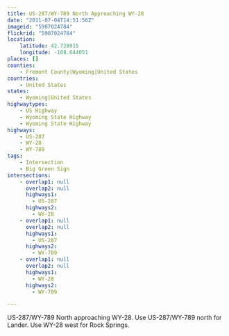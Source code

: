 ```yaml
---
title: US-287/WY-789 North Approaching WY-28
date: "2011-07-04T14:51:56Z"
imageid: "5907024784"
flickrid: "5907024784"
location:
    latitude: 42.728915
    longitude: -108.644051
places: []
counties:
    - Fremont County|Wyoming|United States
countries:
    - United States
states:
    - Wyoming|United States
highwaytypes:
    - US Highway
    - Wyoming State Highway
    - Wyoming State Highway
highways:
    - US-287
    - WY-28
    - WY-789
tags:
    - Intersection
    - Big Green Sign
intersections:
    - overlap1: null
      overlap2: null
      highways1:
        - US-287
      highways2:
        - WY-28
    - overlap1: null
      overlap2: null
      highways1:
        - US-287
      highways2:
        - WY-789
    - overlap1: null
      overlap2: null
      highways1:
        - WY-28
      highways2:
        - WY-789

---
```

US-287/WY-789 North approaching WY-28.  Use US-287/WY-789 north for Lander.  Use WY-28 west for Rock Springs.